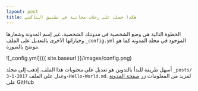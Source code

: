 ```yaml
---
layout: post
title: هكذا حصلت على رحلات مجانية في تطبيق التاكسي
---
```


الخطوة التالية هي وضع الشخصية في مدونتك الشخصية، غير إسم المدونة وشعارها وخياراتها الآخرى بالتعديل على الملف `_config.yml` الموجود في مجلد المدونة كما هو موضح بالصورة.

![_config.yml]({{ site.baseurl }}/images/config.png)

أسهل طريقة للبدأ بالتدوين هو تعديل على محتويات هذا الملف. إذهب إلى مجلد `_posts/` وعدل على الملف `2017-1-3-Hello-World.md`. لمزيد من المعلومات زر [صفحة المدونة](https://github.com/a3ammar/jekyll-now) على GitHub

